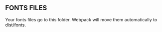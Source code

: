 ## FONTS FILES
Your fonts files go to this folder. Webpack will move them automatically to dist/fonts.